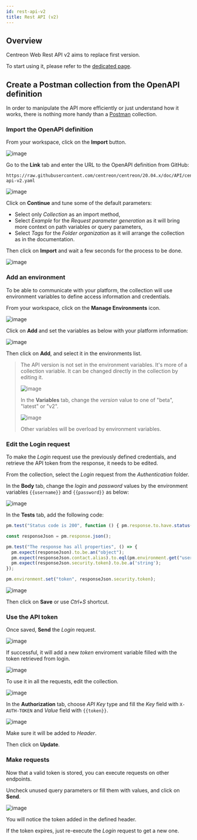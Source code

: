 ```yaml
---
id: rest-api-v2
title: Rest API (v2)
---
```


## Overview

Centreon Web Rest API v2 aims to replace first version.

To start using it, please refer to the [dedicated
page](https://docs-api.centreon.com/api/centreon-web/20.04/).

## Create a Postman collection from the OpenAPI definition

In order to manipulate the API more efficiently or just understand how it works,
there is nothing more handy than a [Postman](https://learning.postman.com/docs/getting-started/introduction/)
collection.

### Import the OpenAPI definition

From your workspace, click on the **Import** button.

![image](../assets/api/postman-import.png)

Go to the **Link** tab and enter the URL to the OpenAPI definition from GitHub:

```text
https://raw.githubusercontent.com/centreon/centreon/20.04.x/doc/API/centreon-api-v2.yaml
```

![image](../assets/api/postman-import-link.png)

Click on **Continue** and tune some of the default parameters:

- Select only *Collection* as an import method,
- Select *Example* for the *Request parameter generation* as it will bring more
  context on path variables or query parameters,
- Select *Tags* for the *Folder organization* as it will arrange the collection
  as in the documentation.

Then click on **Import** and wait a few seconds for the process to be done.

![image](../assets/api/postman-import-feedback.png)

### Add an environment

To be able to communicate with your platform, the collection will use
environment variables to define access information and credentials.

From your workspace, click on the **Manage Environments** icon.

![image](../assets/api/postman-environment.png)

Click on **Add** and set the variables as below with your platform information:

![image](../assets/api/postman-environment-add.png)

Then click on **Add**, and select it in the environments list.

> The API version is not set in the environment variables. It's more of a
> collection variable. It can be changed directly in the collection by editing
> it.
>
> ![image](../assets/api/postman-collection-edit.png)
>
> In the **Variables** tab, change the *version* value to one of "beta",
> "latest" or "v2".
>
> ![image](../assets/api/postman-collection-variables.png)
>
> Other variables will be overload by environment variables.

### Edit the Login request

To make the *Login* request use the previously defined credentials, and retrieve
the API token from the response, it needs to be edited.

From the collection, select the *Login* request from the *Authentication*
folder.

In the **Body** tab, change the *login* and *password* values by the environment
variables `{{username}}` and `{{password}}` as below:

![image](../assets/api/postman-login-body.png)

In the **Tests** tab, add the following code:

```javascript
pm.test("Status code is 200", function () { pm.response.to.have.status(200); });

const responseJson = pm.response.json();

pm.test("The response has all properties", () => {
  pm.expect(responseJson).to.be.an("object");
  pm.expect(responseJson.contact.alias).to.eql(pm.environment.get("username"));
  pm.expect(responseJson.security.token).to.be.a('string');
});

pm.environment.set("token", responseJson.security.token);
```

![image](../assets/api/postman-login-test.png)

Then click on **Save** or use *Ctrl+S* shortcut.

### Use the API token

Once saved, **Send** the *Login* request.

![image](../assets/api/postman-login-response.png)

If successful, it will add a new *token* enviroment variable filled with the
token retrieved from login.

![image](../assets/api/postman-environment-view.png)

To use it in all the requests, edit the collection.

![image](../assets/api/postman-collection-edit.png)

In the **Authorization** tab, choose *API Key* type and fill the *Key* field
with `X-AUTH-TOKEN` and *Value* field with `{{token}}`.

![image](../assets/api/postman-collection-edit-authorization.png)

Make sure it will be added to *Header*.

Then click on **Update**.

### Make requests

Now that a valid token is stored, you can execute requests on other endpoints.

Uncheck unused query parameters or fill them with values, and click on **Send**.

![image](../assets/api/postman-hosts-list-console.png)

You will notice the token added in the defined header.

If the token expires, just re-execute the *Login* request to get a new one.

